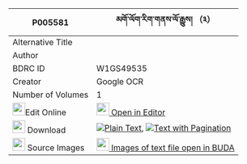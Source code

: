 |P005581|མགོ་ལོག་རིག་གནས་ལོ་རྒྱུས། （༣） 
| --- | --- 
|Alternative Title |
|Author | 
|BDRC ID | W1GS49535
|Creator | Google OCR
|Number of Volumes| 1
|<img width="25" src="https://img.icons8.com/color/25/000000/edit-property.png">Edit Online| [<img width="25" src="https://avatars.githubusercontent.com/u/45091458?s=200&v=4"> Open in Editor](http://editor.openpecha.org/P005581)
|<img width="25" src="https://img.icons8.com/fluent/48/000000/download-2.png"/>  Download | [![](https://img.icons8.com/color/20/000000/txt.png)Plain Text](https://github.com/Openpecha/P005581/releases/download/v1/golok_rikne_logyu_plain_P005581.zip), [![](https://img.icons8.com/color/20/000000/txt.png)Text with Pagination](https://github.com/Openpecha/P005581/releases/download/v1/golok_rikne_logyu_pages_P005581.zip)
|<img width="25" src="https://img.icons8.com/plasticine/100/000000/pictures-folder.png"/>  Source Images | [<img width="25" src="https://library.bdrc.io/icons/BUDA-small.svg"> Images of text file open in BUDA](https://library.bdrc.io/show/bdr:W1GS49535)